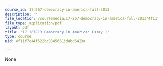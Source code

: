 ```yaml
---
course_id: 17-267-democracy-in-america-fall-2013
description: ''
file_location: /coursemedia/17-267-democracy-in-america-fall-2013/4f11f7c44f522bc08456615dabd6423a_MIT17_267F13_Essay_1.pdf
file_type: application/pdf
layout: pdf
title: '17.267F13 Democracy In America: Essay 1'
type: course
uid: 4f11f7c44f522bc08456615dabd6423a

---
```

None